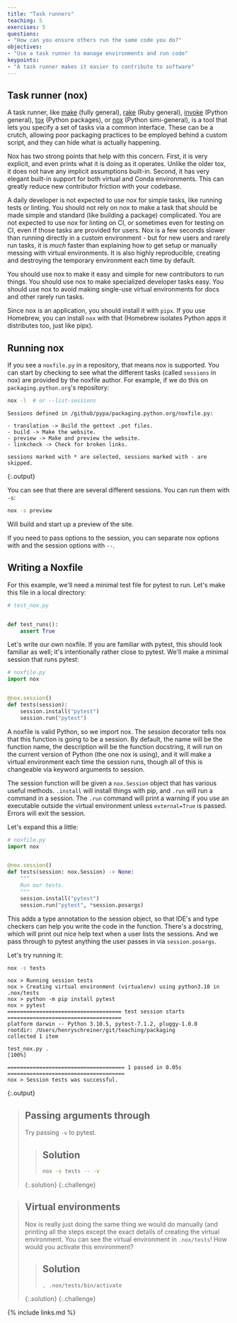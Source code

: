 ```yaml
---
title: "Task runners"
teaching: 5
exercises: 5
questions:
- "How can you ensure others run the same code you do?"
objectives:
- "Use a task runner to manage environments and run code"
keypoints:
- "A task runner makes it easier to contribute to software"
---
```


## Task runner (nox)


A task runner, like [make][] (fully general), [rake][] (Ruby general),
[invoke][] (Python general), [tox][] (Python packages), or [nox][] (Python
simi-general), is a tool that lets you specify a set of tasks via a common
interface. These can be a crutch, allowing poor packaging practices to be
employed behind a custom script, and they can hide what is actually happening.

Nox has two strong points that help with this concern. First, it is very
explicit, and even prints what it is doing as it operates. Unlike the older
tox, it does not have any implicit assumptions built-in. Second, it has very
elegant built-in support for both virtual and Conda environments. This can
greatly reduce new contributor friction with your codebase.

A daily developer is not expected to use nox for simple tasks, like running
tests or linting. You should not rely on nox to make a task that should be made
simple and standard (like building a package) complicated. You are not expected
to use nox for linting on CI, or sometimes even for testing on CI, even if
those tasks are provided for users. Nox is a few seconds slower than running
directly in a custom environment - but for new users and rarely run tasks, it
is _much_ faster than explaining how to get setup or manually messing with
virtual environments. It is also highly reproducible, creating and destroying
the temporary environment each time by default.

You should use nox to make it easy and simple for new contributors to run
things. You should use nox to make specialized developer tasks easy. You should
use nox to avoid making single-use virtual environments for docs and other
rarely run tasks.

[nox]: https://nox.thea.codes
[tox]: https://tox.readthedocs.io
[invoke]: https://www.pyinvoke.org
[rake]: https://ruby.github.io/rake/
[make]: https://www.gnu.org/software/make/

Since nox is an application, you should install it with `pipx`. If you use
Homebrew, you can install `nox` with that (Homebrew isolates Python apps it
distributes too, just like pipx).

## Running nox

If you see a `noxfile.py` in a repository, that means nox is supported. You can start
by checking to see what the different tasks (called `sessions` in nox) are provided
by the noxfile author. For example, if we do this on `packaging.python.org`'s repository:

```bash
nox -l  # or --list-sessions
```

```
Sessions defined in /github/pypa/packaging.python.org/noxfile.py:

- translation -> Build the gettext .pot files.
- build -> Make the website.
- preview -> Make and preview the website.
- linkcheck -> Check for broken links.

sessions marked with * are selected, sessions marked with - are skipped.
```
{:.output}

You can see that there are several different sessions. You can run them with `-s`:

```bash
nox -s preview
```

Will build and start up a preview of the site.

If you need to pass options to the session, you can separate nox options with
and the session options with `--`.

## Writing a Noxfile

For this example, we'll need a minimal test file for pytest to run. Let's make
this file in a local directory:

```python
# test_nox.py


def test_runs():
    assert True
```

Let's write our own noxfile. If you are familiar with pytest, this should look
familiar as well; it's intentionally rather close to pytest. We'll make a
minimal session that runs pytest:

```python
# noxfile.py
import nox


@nox.session()
def tests(session):
    session.install("pytest")
    session.run("pytest")
```

A noxfile is valid Python, so we import nox. The session decorator tells nox
that this function is going to be a session. By default, the name will be the
function name, the description will be the function docstring, it will run on
the current version of Python (the one nox is using), and it will make a
virtual environment each time the session runs, though all of this is
changeable via keyword arguments to session.

The session function will be given a `nox.Session` object that has various
useful methods. `.install` will install things with pip, and `.run` will run a
command in a session. The `.run` command will print a warning if you use an
executable outside the virtual environment unless `external=True` is passed.
Errors will exit the session.

Let's expand this a little:


```python
# noxfile.py
import nox


@nox.session()
def tests(session: nox.Session) -> None:
    """
    Run our tests.
    """
    session.install("pytest")
    session.run("pytest", *session.posargs)
```

This adds a type annotation to the session object, so that IDE's and type
checkers can help you write the code in the function. There's a docstring,
which will print out nice help text when a user lists the sessions. And we pass
through to pytest anything the user passes in via `session.posargs`.


Let's try running it:

```bash
nox -s tests
```

```
nox > Running session tests
nox > Creating virtual environment (virtualenv) using python3.10 in .nox/tests
nox > python -m pip install pytest
nox > pytest
==================================== test session starts ====================================
platform darwin -- Python 3.10.5, pytest-7.1.2, pluggy-1.0.0
rootdir: /Users/henryschreiner/git/teaching/packaging
collected 1 item

test_nox.py .                                                                          [100%]

===================================== 1 passed in 0.05s =====================================
nox > Session tests was successful.
```
{:.output}


> ## Passing arguments through
> Try passing `-v` to pytest.
>
> > ## Solution
> > ```bash
> > nox -s tests -- -v
> > ```
> {:.solution}
{:.challenge}


> ## Virtual environments
>
> Nox is really just doing the same thing we would do manually (and printing all the steps except the
> exact details of creating the virtual environment. You can see the virtual environment in `.nox/tests`!
> How would you activate this environment?
>
> > ## Solution
> > ```bash
> > . .nox/tests/bin/activate
> > ```
> {:.solution}
{:.challenge}

{% include links.md %}
